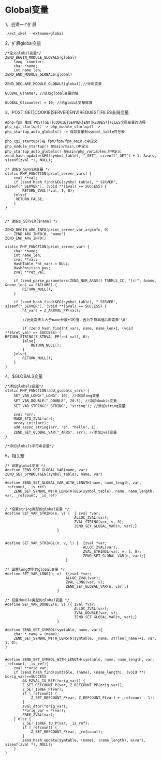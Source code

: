 # Global变量

1，创建一个扩展
	
	./ext_skel --extname=global
	
	
2，扩展global变量

	/*定义global变量*/
	ZEND_BEGIN_MODULE_GLOBALS(global)
		long  counter;
		char *name;
  		int name_len;
	ZEND_END_MODULE_GLOBALS(global)
	
	ZEND_DECLARE_MODULE_GLOBALS(global);//申明变量
	
	GLOBAL_G(name); //获取global变量的值
	
	GLOBAL_G(counter) = 10; //给global变量赋值
	

3，POST|GET|COOKIE|SERVER|ENV|REQUEST|FILES全局变量

   	#php-fpm 生成 POST|GET|COOKIE|SERVER|ENV|REQUEST|FILES全局变量的流程
   	php_cgi_startup() -> php_module_startup() -> php_startup_auto_globals() -> 保存变量到symbol_table符号表
   	
   	php_cgi_startup()在 fpm/fpm/fpm_main.c中定义
   	php_module_startup() 在main/main.c中定义
   	php_startup_auto_globals() 在main/php_variables.h中定义
   	zend_hash_update(&EG(symbol_table), "_GET", sizeof("_GET") + 1, &vars, sizeof(zval *), NULL);
   	
   	/* 读取$_SERVER变量 */
	static PHP_FUNCTION(print_server_vars) {
    	zval **val;
    	if (zend_hash_find(&EG(symbol_table), "_SERVER", sizeof("_SERVER"), (void **)&val) == SUCCESS) {
        	RETURN_ZVAL(*val, 1, 0);
    	}else{
       	 RETURN_FALSE;
    	}
	}
	
	
	/* 读取$_SERVER[$name] */
	
	ZEND_BEGIN_ARG_INFO(print_server_var_arginfo, 0)
    	ZEND_ARG_INFO(0, "name")
	ZEND_END_ARG_INFO()

	static PHP_FUNCTION(print_server_var) {
    	char *name;
    	int name_len;
    	zval **val;
    	HashTable *ht_vars = NULL;
    	HashPosition pos;
    	zval **ret_val;

    	if (zend_parse_parameters(ZEND_NUM_ARGS() TSRMLS_CC, "|s!", &name, &name_len) == FAILURE) {
    	    RETURN_NULL();
    	}

    	if (zend_hash_find(&EG(symbol_table), "_SERVER", sizeof("_SERVER"), (void **)&val) == SUCCESS) {
        	ht_vars = Z_ARRVAL_PP(val);
        	
        	//此处需传入大于name长度+1的值，因为字符串值后面需要'\0'
        	
        	if (zend_hash_find(ht_vars, name, name_len+1, (void **)&ret_val) == SUCCESS) {             	RETURN_STRING(Z_STRVAL_PP(ret_val), 0);
        	}else{
            	RETURN_NULL();
        	}
    	}else{
        	RETURN_NULL();
    	}
	}
	
4，$GLOBALS变量
	
	/*添加globals变量*/
	static PHP_FUNCTION(add_globals_vars) {
    	SET_VAR_LONG("_LONG", 10); //添加long变量
    	SET_VAR_DOUBLE("_DOUBLE", 20.5); //添加double变量
    	SET_VAR_STRING("_STRING", "string"); //添加string变量

    	zval *arr;
    	MAKE_STD_ZVAL(arr);
    	array_init(arr);
    	add_assoc_string(arr, "e", "hello", 1);
    	ZEND_SET_GLOBAL_VAR("_ARRS", arr); //添加zval变量
	}
	
	/*添加globals字符串变量*/
	

	
5，相关宏
	
	/* 设置global变量 */
	#define ZEND_SET_GLOBAL_VAR(name, var)	 ZEND_SET_SYMBOL(&EG(symbol_table), name, var)
	
	#define ZEND_SET_GLOBAL_VAR_WITH_LENGTH(name, name_length, var, _refcount, _is_ref)
		ZEND_SET_SYMBOL_WITH_LENGTH(&EG(symbol_table), name, name_length, var, _refcount, _is_ref)


	/ *设置string类型的global变量 */	
	#define SET_VAR_STRING(n, v) {	{ zval *var;
									ALLOC_ZVAL(var);
									ZVAL_STRING(var, v, 0);
									ZEND_SET_GLOBAL_VAR(n, var);}
							}
							
	
	#define SET_VAR_STRINGL(n, v, l) {	{zval *var;
										ALLOC_ZVAL(var);
										ZVAL_STRINGL(var, v, l, 0);
										ZEND_SET_GLOBAL_VAR(n, var);}
								}
								
	/* 设置long类型的global变量 */
	#define SET_VAR_LONG(n, v)	{{zval *var;	
								ALLOC_ZVAL(var);
								ZVAL_LONG(var, v);
								ZEND_SET_GLOBAL_VAR(n, var);}
							}
							
	/* 设置double类型的global变量 */
	#define SET_VAR_DOUBLE(n, v) {{	zval *var;	
									ALLOC_ZVAL(var);
									ZVAL_DOUBLE(var, v);
									ZEND_SET_GLOBAL_VAR(n, var);}
							}
							
	#define ZEND_SET_SYMBOL(symtable, name, var){
		char *_name = (name);					
		ZEND_SET_SYMBOL_WITH_LENGTH(symtable, _name, strlen(_name)+1, var, 1, 0);
	}
	
	
	#define ZEND_SET_SYMBOL_WITH_LENGTH(symtable, name, name_length, var, _refcount, _is_ref){
		zval **orig_var;						
		if (zend_hash_find(symtable, (name), (name_length), (void **) &orig_var)==SUCCESS
			&& PZVAL_IS_REF(*orig_var)) {		
			Z_SET_REFCOUNT_P(var, Z_REFCOUNT_PP(orig_var));
			Z_SET_ISREF_P(var);					
			if (_refcount) {					
				Z_SET_REFCOUNT_P(var, Z_REFCOUNT_P(var) + _refcount - 1);
			}									
			zval_dtor(*orig_var);				
			**orig_var = *(var);				
			FREE_ZVAL(var);						
		} else {								
			Z_SET_ISREF_TO_P(var, _is_ref);		
			if (_refcount) {					
				Z_SET_REFCOUNT_P(var, _refcount);
			}									
			zend_hash_update(symtable, (name), (name_length), &(var), sizeof(zval *), NULL);
		}										
	}